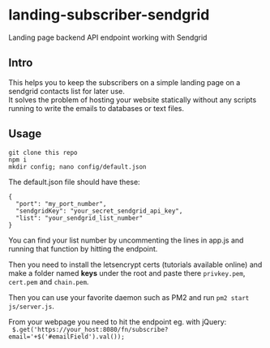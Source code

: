 # landing-subscriber-sendgrid
Landing page backend API endpoint working with Sendgrid

## Intro

This helps you to keep the subscribers on a simple landing page on a sendgrid contacts list for later use.  
It solves the problem of hosting your website statically without any scripts running to write the emails to databases or text files.

## Usage

`git clone this repo`  
`npm i`  
`mkdir config; nano config/default.json`  

The default.json file should have these:  
```
{
  "port": "my_port_number",
  "sendgridKey": "your_secret_sendgrid_api_key",
  "list": "your_sendgrid_list_number"
}

```

You can find your list number by uncommenting the lines in app.js and running that function by hitting the endpoint.

Then you need to install the letsencrypt certs (tutorials available online) and make a folder named **keys** under 
the root and paste there `privkey.pem`, `cert.pem` and `chain.pem`.  

Then you can use your favorite daemon such as PM2 and run `pm2 start js/server.js`.  

From your webpage you need to hit the endpoint eg. with jQuery:  
` $.get('https://your_host:8080/fn/subscribe?email='+$('#emailField').val());`

